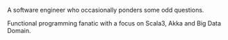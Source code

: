 A software engineer who occasionally ponders some odd questions.

Functional programming fanatic with a focus on Scala3, Akka and Big Data Domain.